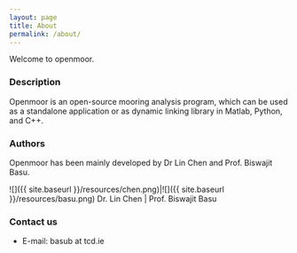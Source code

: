 ```yaml
---
layout: page
title: About
permalink: /about/
---
```


Welcome to openmoor.

### Description

Openmoor is an open-source mooring analysis program, which can be used as a standalone application or as dynamic linking library in Matlab, Python, and C++.

### Authors

Openmoor has been mainly developed by Dr Lin Chen and Prof. Biswajit Basu.

![]({{ site.baseurl }}/resources/chen.png)|![]({{ site.baseurl }}/resources/basu.png)
Dr. Lin Chen | Prof. Biswajit Basu

### Contact us

- E-mail: basub at tcd.ie
